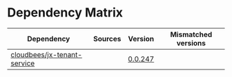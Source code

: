 # Dependency Matrix

Dependency | Sources | Version | Mismatched versions
---------- | ------- | ------- | -------------------
[cloudbees/jx-tenant-service](https://github.com/cloudbees/jx-tenant-service) |  | [0.0.247](https://github.com/cloudbees/jx-tenant-service/releases/tag/v0.0.247) | 
